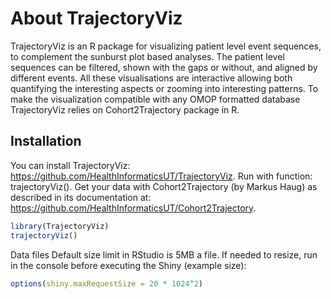 
# About TrajectoryViz

TrajectoryViz is an R package for visualizing patient level event
sequences, to complement the sunburst plot based analyses. The patient
level sequences can be filtered, shown with the gaps or without, and
aligned by different events. All these visualisations are interactive
allowing both quantifying the interesting aspects or zooming into
interesting patterns. To make the visualization compatible with any OMOP
formatted database TrajectoryViz relies on Cohort2Trajectory package in
R.

## Installation

You can install TrajectoryViz:
<https://github.com/HealthInformaticsUT/TrajectoryViz>. Run with
function: trajectoryViz(). Get your data with Cohort2Trajectory (by
Markus Haug) as described in its documentation at:
<https://github.com/HealthInformaticsUT/Cohort2Trajectory>.

``` r
library(TrajectoryViz)
trajectoryViz()
```

Data files Default size limit in RStudio is 5MB a file. If needed to
resize, run in the console before executing the Shiny (example size):

``` r
options(shiny.maxRequestSize = 20 * 1024^2)
```
